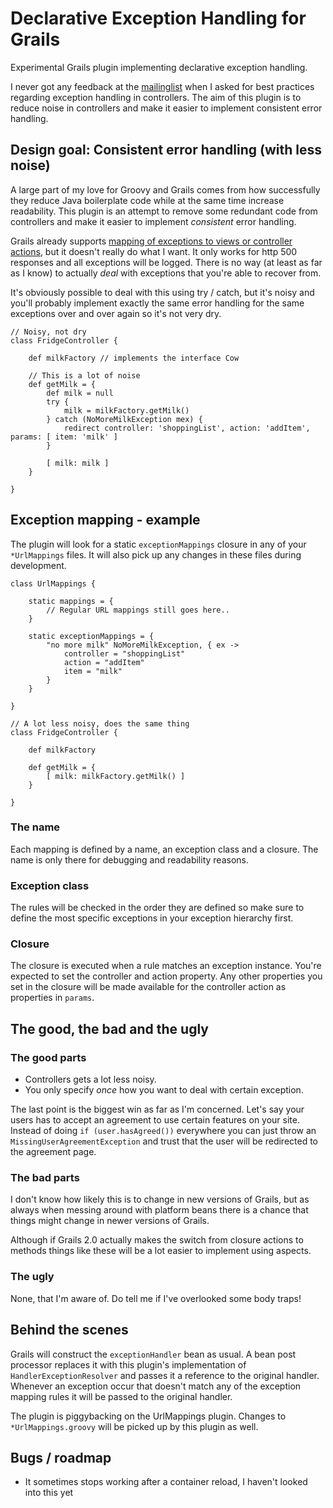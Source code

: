 Declarative Exception Handling for Grails
==============================

Experimental Grails plugin implementing declarative exception handling. 

I never got any feedback at the [mailinglist](http://grails.1312388.n4.nabble.com/Best-practice-for-dealing-with-exceptions-in-controller-actions-td3057273.html) when I asked for best practices regarding exception handling in controllers. The aim of this plugin is to reduce noise in controllers and make it easier to implement consistent error handling. 

Design goal: Consistent error handling (with less noise)
------------------------------------------------------------------------------

A large part of my love for Groovy and Grails comes from how successfully they reduce Java boilerplate code while at the same time increase readability. This plugin is an attempt to remove some redundant code from controllers and make it easier to implement _consistent_ error handling. 

Grails already supports [mapping of exceptions to views or controller actions](http://grails.org/doc/latest/guide/single.html#6.4.4%20Mapping%20to%20Response%20Codes), but it doesn't really do what I want. It only works for http 500 responses and all exceptions will be logged. There is no way (at least as far as I know) to actually _deal_ with exceptions that you're able to recover from. 

It's obviously possible to deal with this using try / catch, but it's noisy and you'll probably implement exactly the same error handling for the same exceptions over and over again so it's not very dry. 
 
    // Noisy, not dry
    class FridgeController {
    
        def milkFactory // implements the interface Cow
 
        // This is a lot of noise
        def getMilk = {
            def milk = null
            try {
                milk = milkFactory.getMilk()
            } catch (NoMoreMilkException mex) {
                redirect controller: 'shoppingList', action: 'addItem', params: [ item: 'milk' ]
            } 
            
            [ milk: milk ]
        }
    
    }


Exception mapping - example
-------------

The plugin will look for a static `exceptionMappings` closure in any of your `*UrlMappings` files. It will also pick up any changes in these files during development. 

    class UrlMappings {

        static mappings = {
            // Regular URL mappings still goes here..
        }

        static exceptionMappings = {
            "no more milk" NoMoreMilkException, { ex ->
                controller = "shoppingList"
                action = "addItem"
                item = "milk"
            }		
        }

    }
    
    // A lot less noisy, does the same thing
    class FridgeController {
    
        def milkFactory
 
        def getMilk = {
            [ milk: milkFactory.getMilk() ]
        }
    
    }

### The name
Each mapping is defined by a name, an exception class and a closure. The name is only there for debugging and readability reasons. 

### Exception class
The rules will be checked in the order they are defined so make sure to define the most specific exceptions in your exception hierarchy first.

### Closure
The closure is executed when a rule matches an exception instance. You're expected to set the controller and action property. Any other properties you set in the closure will be made available for the controller action as properties in `params`.

The good, the bad and the ugly
---------------------------------------------

### The good parts

 * Controllers gets a lot less noisy. 
 * You only specify _once_ how you want to deal with certain exception. 

The last point is the biggest win as far as I'm concerned. Let's say your users has to accept an agreement to use certain features on your site. Instead of doing `if (user.hasAgreed())` everywhere you can just throw an `MissingUserAgreementException` and trust that the user will be redirected to the agreement page. 

### The bad parts

I don't know how likely this is to change in new versions of Grails, but as always when messing around with platform beans there is a chance that things might change in newer versions of Grails. 

Although if Grails 2.0 actually makes the switch from closure actions to methods things like these will be a lot easier to implement using aspects.  

### The ugly

None, that I'm aware of. Do tell me if I've overlooked some body traps!

Behind the scenes
-----------------

Grails will construct the `exceptionHandler` bean as usual. A bean post processor replaces it with this plugin's implementation of `HandlerExceptionResolver` and passes it a reference to the original handler. Whenever an exception occur that doesn't match any of the exception mapping rules it will be passed to the original handler. 

The plugin is piggybacking on the UrlMappings plugin. Changes to `*UrlMappings.groovy` will be picked up by this plugin as well. 

Bugs / roadmap
------------------------

* It sometimes stops working after a container reload, I haven't looked into this yet